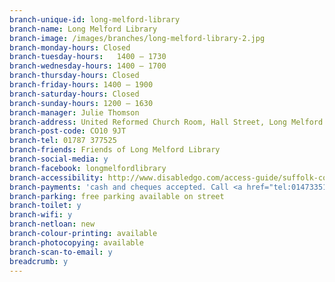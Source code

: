 ```yaml
---
branch-unique-id: long-melford-library
branch-name: Long Melford Library
branch-image: /images/branches/long-melford-library-2.jpg
branch-monday-hours: Closed
branch-tuesday-hours:	1400 – 1730
branch-wednesday-hours: 1400 – 1700
branch-thursday-hours: Closed
branch-friday-hours: 1400 – 1900
branch-saturday-hours: Closed
branch-sunday-hours: 1200 – 1630
branch-manager: Julie Thomson
branch-address: United Reformed Church Room, Hall Street, Long Melford
branch-post-code: CO10 9JT
branch-tel: 01787 377525
branch-friends: Friends of Long Melford Library
branch-social-media: y
branch-facebook: longmelfordlibrary
branch-accessibility: http://www.disabledgo.com/access-guide/suffolk-county-council/long-melford-library
branch-payments: 'cash and cheques accepted. Call <a href="tel:01473351249">01473 351249</a> for card payments.'
branch-parking: free parking available on street
branch-toilet: y
branch-wifi: y
branch-netloan: new
branch-colour-printing: available
branch-photocopying: available
branch-scan-to-email: y
breadcrumb: y
---
```

